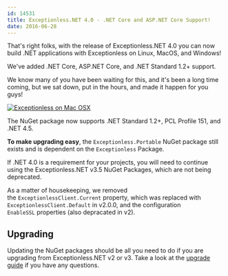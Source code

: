 ```yaml
---
id: 14531
title: Exceptionless.NET 4.0 - .NET Core and ASP.NET Core Support!
date: 2016-06-28
---
```

That's right folks, with the release of Exceptionless.NET 4.0 you can now build .NET applications with Exceptionless on Linux, MacOS, and Windows!

We've added .NET Core, ASP.NET Core, and .NET Standard 1.2+ support.

We know many of you have been waiting for this, and it's been a long time coming, but we sat down, put in the hours, and made it happen for you guys!

[![Exceptionless on Mac OSX](/assets/img/news/Screen-Shot-2016-06-28-at-3.08.17-PM.png)](/assets/Screen-Shot-2016-06-28-at-3.08.17-PM.png)

<!--more-->The NuGet package now supports .NET Standard 1.2+, PCL Profile 151, and .NET 4.5.

**To make upgrading easy**, the `Exceptionless.Portable` NuGet package still exists and is dependent on the `Exceptionless` Package.

If .NET 4.0 is a requirement for your projects, you will need to continue using the Exceptionless.NET v3.5 NuGet Packages, which are not being deprecated.

As a matter of housekeeping, we removed the `ExceptionlessClient.Current` property, which was replaced with `ExceptionlessClient.Default` in v2.0.0, and the configuration `EnableSSL` properties (also depracated in v2).

## Upgrading

Updating the NuGet packages should be all you need to do if you are upgrading from Exceptionless.NET v2 or v3. Take a look at the [upgrade guide](https://github.com/exceptionless/Exceptionless.Net/wiki/Upgrading) if you have any questions.

